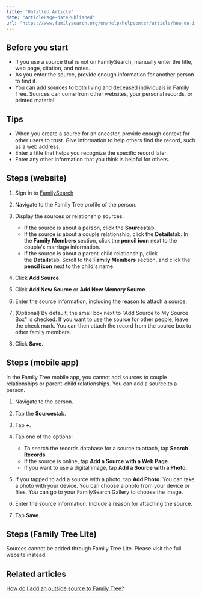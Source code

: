 ```yaml
---
title: "Untitled Article"
date: "ArticlePage-datePublished"
url: "https://www.familysearch.org/en/help/helpcenter/article/how-do-i-create-a-source-in-family-tree"
---
```


## Before you start


* If you use a source that is not on FamilySearch, manually enter the title, web page, citation, and notes.
* As you enter the source, provide enough information for another person to find it.
* You can add sources to both living and deceased individuals in Family Tree. Sources can come from other websites, your personal records, or printed material.

## Tips


* When you create a source for an ancestor, provide enough context for other users to trust. Give information to help others find the record, such as a web address.
* Enter a title that helps you recognize the specific record later.
* Enter any other information that you think is helpful for others.

## Steps (website)


1. Sign in to [FamilySearch](http://www.familysearch.org)
2. Navigate to the Family Tree profile of the person.
3. Display the sources or relationship sources:   

	* If the source is about a person, click the **Sources**tab.
	* If the source is about a couple relationship, click the **Details**tab. In the **Family Members** section, click the **pencil icon** next to the couple's marriage information.
	* If the source is about a parent\-child relationship, click the **Details**tab. Scroll to the **Family Members** section, and click the **pencil icon** next to the child's name.
4. Click **Add Source**.
5. Click **Add New Source** or **Add New Memory Source**.
6. Enter the source information, including the reason to attach a source.
7. (Optional) By default, the small box next to "Add Source to My Source Box" is checked. If you want to use the source for other people, leave the check mark. You can then attach the record from the source box to other family members.
8. Click **Save**.

## Steps (mobile app)


In the Family Tree mobile app, you cannot add sources to couple relationships or parent\-child relationships. You can add a source to a person.  


1. Navigate to the person.
2. Tap the **Sources**tab.
3. Tap **\+**.
4. Tap one of the options:   

	* To search the records database for a source to attach, tap **Search Records**.
	* If the source is online, tap **Add a Source with a Web Page**.
	* If you want to use a digital image, tap **Add a Source with a Photo**.
5. If you tapped to add a source with a photo, tap **Add Photo**. You can take a photo with your device. You can choose a photo from your device or files. You can go to your FamilySearch Gallery to choose the image.
6. Enter the source information. Include a reason for attaching the source.
7. Tap **Save**.

## Steps (Family Tree Lite)


Sources cannot be added through Family Tree Lite. Please visit the full website instead.   


## Related articles


[How do I add an outside source to Family Tree?](https://www.familysearch.org/en/help/helpcenter/article/how-do-i-add-an-outside-source-to-family-tree)

